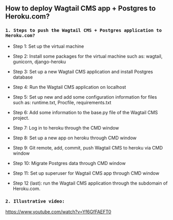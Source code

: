## How to deploy Wagtail CMS app + Postgres to Heroku.com?

### `1. Steps to push the Wagtail CMS + Postgres application to Heroku.com?`

- Step 1: Set up the virtual machine

- Step 2: Install some packages for the virtual machine such as: wagtail, gunicorn, django-heroku

- Step 3: Set up a new Wagtail CMS application and install Postgres database

- Step 4: Run the Wagtail CMS application on localhost

- Step 5: Set up new and add some configuration information for files such as: runtime.txt, Procfile, requirements.txt

- Step 6: Add some information to the base.py file of the Wagtail CMS project.

- Step 7: Log in to heroku through the CMD window

- Step 8: Set up a new app on heroku through CMD window

- Step 9: Git remote, add, commit, push Wagtail CMS to heroku via CMD window

- Step 10: Migrate Postgres data through CMD window

- Step 11: Set up superuser for Wagtail CMS app through CMD window

- Step 12 (last): run the Wagtail CMS application through the subdomain of Heroku.com.

### `2. Illustrative video:`

https://www.youtube.com/watch?v=Yf6GfFAEFT0
